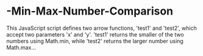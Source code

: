 # -Min-Max-Number-Comparison
This JavaScript script defines two arrow functions, 'test1' and 'test2', which accept two parameters 'x' and 'y'. 'test1' returns the smaller of the two numbers using Math.min, while 'test2' returns the larger number using Math.max...
